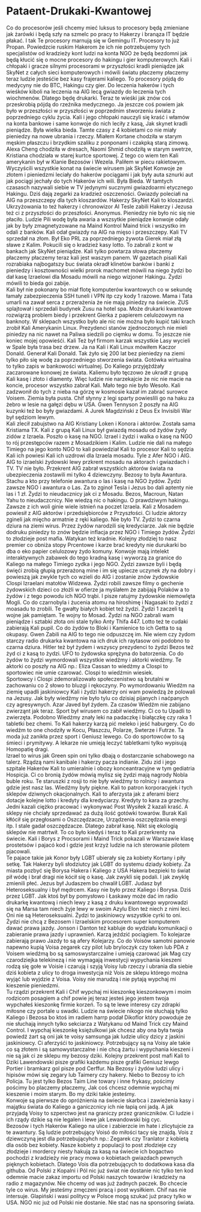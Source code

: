 # Pataent-Drukaki-Kwantowej
Co do procesorów jeśli chcemy mieć luksus to procesory będą zmieniane jak żarówki i będą szły na szmelc po pracy to Hakerzy i branąza IT będzie płakać. I tak Te procesory marnują się w Gemingu IT. Procesory to już Propan.
Powiedzcie ruskim Hakerom że ich nie potrzebujemy tych specjalistów od kradzieży kont ludzi na konta NGO że będą bezdomni jak będą kłucić się o mocne procesory do hakingu i gier komputerowych. 
Kali i chłopaki i gracze silnymi procesorami w przyszłości kradli pieniądze jak SkyNet z całych sieci komputerowych i mówili światu płaczemy płaczemy teraz ludzie jesteśćie bez kasy frajerami kaliego. 
To procesory pójdą do medycyny nie do BTC, Hakingu czy gier. 
Do leczenia hakerów i tych wieśków kiboli na leczenia na AIG lecą gwiazdy do leczenia tych wiochmenów. Dlatego będę drukarki. Teraz te wieśki jak znów coś przeskrobią pójdą do rzeźnika medycznego. 
Ja jeszcze coś powiem jak było w przeszłości w przyszłości w poprzednim stworzeniu świata z poprzedniego cyklu życia. Kali i jego chłopaki nauczyli się kraść i włamów na konta bankowe i same konwoje do nich leciły z kasą, Jak skynet kradli pieniądze. Była wielka bieda. Tamte czasy z 4 kobietami co nie miały pieniedzy na nowe ubrania i rzeczy. Miałem Kortane chodziła w starym męskim płaszczu i brzydkim szaliku z ponponami i czakpką starą zimową. Alexa Cheng chodziła w dresach, Naomi Shmid chodziłą w starym swetrze, Kristiana chodziała w starej kurtce sportowej. Z tego co wiem ten Kali amerykanin był w Klanie Bezosów i Wezela. Paliłem w piecu rakietowym. Wyczyścili wszystkie konat na świecie wirusem jak SkyNet Konwoje ze złotem i pieniedzmi leciały do hakerów pociągami i jak były auta sznurki aut jak pociągi jechały do tych Hakerów ich wili. Była Bieda. 
W tamtych czasasch nazywali siebie w TV jedynymi sucznymi gwiazdoarmi etycznego Hakingu. Dziś dają zegarki za kradzież oszczeności. 
Gwiazdy poleciałi na AIG na przeszczepy dla tych kloszardów. Hakerzy SkyNet Kali to kloszardzi. 
Ukrzyżowania to też hakerzy i chronowizor AI Tesle zabili Hakerzy i Jezusa też ci z przyszłości do przeszłości. Anonymus. 
Pieniedzy nie było nic się nie płaciło. Ludzie Pili wodę była awaria a wszsytkie pieniądze konwoje odały jak by były zmagnetyzowane na Maind Kontrol Maind trick i wszystko im odali z banków. Kali odał gwiazdy na AIG na mięso i przeszczepy. Kali TV sprzedał na złom. Był Eko PRL za poprzedniego żywota Gierek miał złą sławe z Kalim. Pokucili się o kradzież kasy lotto. To zabrali z kont w bankach jak SkyNet pieniądze. Kali tylko powtarza słowa płaczemy płaczemy płaczemy teraz kali jest waszym panem. 
W gazetach pisali Kali rozrabiaka najbogatszy buc świata okradł klinetów banków i banki z pieniedzy i kosztowności wielki prorok machomet mówili na niego żydzi bo dał kasę Izraelowi dla Mosadu mówili na niego wizjoner Hakingu. Żydzi mówili to bieda goi zabije.  
Kali był nie pokonany bo miał flotę komputerów kwantowych co w sekundę łamały zabezpieczenia SSH tuneli i VPN itp czy kody 1 razowe. Mama i Tata umarli na zawał serca z przerażenia że nie mają piniedzy na świecie. ZUS splajtował i sprzedali budynek Zusu na hotel spa. Może drukarki kwantowe rozwiąrzą problem biedy i przekrent Gierka z papierem celulozowym na banknoty. 
W sklepach wszystko było ale nic nie można było kupić taki krach zrobił Kali Amerykanin Linux. Prezydenci stanów zjednoczonych nie mieli piniedzy na nic nawet na Paliwa siedzili po cięmku w domu. To jeszcze nie koniec mojej opowieśći. Kali Też był firmom karzak wszystkie Lasy wycieli w Spale była trasa bez drzew. Ja na Kali i Kali Linux mówiłem Kaczor Donald. Generał Kali Donald. Tak żyło się 200 lat bez pieniedzy na ziemi tylko piło się wodę za poprzedniego stworzenia świata. 
Gotówka wirtualna to tylko zapis w bankowości wirtualnej. Do Kaliego przyjężdżały zaczarowane konowej ze świata. Kaliemu było tęczowo że ukradł z grupą Kali kasę i złoto i diamenty. 
Więc ludzie nie narzekajcie że nic nie macie na koncie, procesor wszystko zabrał Kali. Mało tego nie było Wesoło. Kali zadzwonił do tych z nieba na górzę w kosmosie kazał im zabrać surowce Voisem. Ziemia była pusta. 
Chif słynny z legi sparty powieslili go na haku za żebro w lesie na gałęzi dębu w USA. Gwen Tennyson 2 poszły na AIG kuzynki też bo były gwiazdami. A Jurek Magdziński z Deus Ex Invisibli War był sędziom lewym.  
Kali zlecił zabujstwo na AIG Kristiany Loken i Konora i aktorów. Została sama Kristiama TX. 
Kali z grupą Kali Linux był gwiazdą mosadu od żydów żydy zidów z Izraela. 
Poszło o kasę na NGO. 
Izrael i żydzi i walka o kasę na NGO to rój przestępców razem z Mosadzikiem i Kalim. 
Ludzie nie dali na małego Timiego na jego konto NGO to kali powiedział Kali to procesor Kali to sędzia Kali ich powiesi Kali ich uzdrowi dla Izraela mosadu. Tyle z Afer NGO i AIG. 
AIG to izraelski żydowski lewy przkrent mosadu na aktorach i gwiazdach i TV. TV nie było. 
Przekrent AIG zabrał wszystkich aktorów świata na ubezpieczenia zostawili mi tylko 4 dziewczyny. 
Bezosy to była Awantura. Stachu a kto przy telefonie awantura o las i kasę na NGO żydów. Żydzi zawsze NGO i awantura o Las. Za to zginoł Tesla i Jezus bo dali aptenty nie las i 1 zł. Żydzi to nieudacznicy jak ci z Mosadu. Bezos, Macroun, Natan Yahu to nieudaczcnicy. Nie wiedzą nic o hakingu. O prawdziwym hakingu. Zawsze z ich woli ginie wiele istnień na poczet Izraela. 
Kali z Mosadem powiesił z AIG aktorów i przedsiębiorców z Przyszłości. 
Ci ludzie aktorzy zgineli jak mięcho armatnie z ręki kaliego. Nie było TV. 
Żydzi to czarna dziura na ziemi wirus. 
Przez żydów narodzili się kredyciarze. Jak nie będzie dodruku piniedzy to znów będzie inflacja przez NGO i Timiego żydów. Żydzi to złodzieje post mafia. 
Watykan też kradnie. Kolejny złodziej to nasz premier co obniża stopy Prcentowe i karze brać kredyty nie durukarki bo dba o eko papier celulozowy żydo komuny. 
Konwoje mają intelekt interaktywnych zabawek do tego kradną kasę i wyworzą za granice do Kaliego na małego Timiego zydka i jego NGO. 
Żydzi zawsze byli i będą święći zrobią głupią przerażoną mine i im się upiecze uczynek zły na dobry i powieszą jak zwykle tych co wzieli do AIG i zostanie znów żydowskie Clospi Izraelani matołów Widzewa. 
Żydzi robili zawsze filmy o gechenie żydowskich dzieci co złożli w ofierze ja myślałem że zabijają Polaków a to żydów i z tego powodu ich NGO trąbi. I pisze ratujmy żydowskie niemowlęta Mogli. 
Co do czarnobyla i żucenia atomu na hiroshimę i Nagasaki to żydzi z moasadu to zrobili. Te gwałty białych kobiet też żydzi. Żydzi 1 zaczeli tą wojne jak pamiętam. Te wojny to Mosad. 
Żydzi na NGO zabrali wam pieniądze i sztabki złota oni stale tylko Anty Thifa 447. Lotto też te cudaki zabierają Kali pupil. 
Co do żydów to Bloki i Kamienice to ich Getta to są okupasy. Gwen Zabili na AIG to tego nie odpuszczę im. Nie wiem czy żydom starczy radio drukarka kwantowa na ich druk ich raytasow oni podobno to czarna dziura. 
Hitler też był żydem i wszyscy prezydenci to żydzi Bezos też żyd ci z kasą to żydzi. 
UFO to żydowska sprężyna do batorzenia. 
Co do żydów to żydzi wymordowali wszystkie wiedźmy i aktorki wiedźmy. Te aktorki co poszły na AIG np.: Eliza Cassan to wiedźmy a Clospi to sportowiec nie umie czarować. Clospi to wiedźmin wiesiek.  
Sportowcy i Clospi zdemoralizowało społeczenistwo są brutalni w zachowaniu co 2 słowo to bluzgi i rękoczyny. 
Po wymordowaniu Wiedźm na ziemię upadli jaskiniowcy Kali i żydzi hakerzy oni wam powiedzą że polowali na Jezusy. 
Jak były wiedźmy nie było tylu co dzisiaj pijanych i naćpanych czy agresywnych. 
Azar Javed był żydem. 
Za czasów Wiedźm nie zabijano zwierząnt jak teraz. Sport był wirusem co zabił wiedźmy. 
Ci co tu Upadli to zwierzęta. 
Podobno Wiedźmy znały leki na padaczkę i białączkę czy raka 1 tabletki bez chemi. 
To Kali hakerzy karzą pić meleko i jeść haburgery. 
Co do wiedźm to one chodziły w Kocu, Płaszczu, Polarze, Swterze i Futrze. Ta moda już zanikła przez sport i Geniusz lewego. 
Co do sportowców to są śmieci i prymitywy. A lekarze nie umieją leczyć tabletkami tylko wypisują Homopatię dragi.  
Izrael to wirus jak Green spin oni tylko dbają o dostarczanie schabowego na talerz. 
Rządzą nami kanibale i hakerzy pacza indianie. 
Zidu zid i jego szpitale Hakerów Kali to umieralnie i obozy konceantracyjne w tym gediatria Hospicja. 
Ci co bronią żydów mówią mylisz się żydzi mają nagrody Nobla buble roku. 
Te staruszki z rosji to nie były wiedźmy to rolnicy i awantura gdzie jest nasz las. Wiedźmy były piękne. 
Kali to patron korporacyjek i tych sklepów dziwnych okacjonalnych. 
Kali to aferzysta jak z aferami bierz dotacje kolejne lotto i kredyty dla kredyciarzy. Kredyty to kara za grzechy. 
Jedni kazali ciężko pracować i wykonywać Post Wysiłek 2 kazali kraść. A sklepy nie chciały sprzedawać za dużą ilość gotówki towarów. 
Burak Kali kłłócił się przegłosami o Oszczędzacze, Urządzenia oszczędzania energi itp. I stale gadał oszczędzacze. Dlatego zabrał kasę. Nikt się ekologią sklepów nie matrtwił. 
To co było kiedyś i teraz to Kali przerkrenty na świecie. 
Kali i Borys z Procsorami i Maind Trick pokazali w Warszawie klasę prostetsów i pajacó kod i gdzie jest krzyż ludzie na ich sterowanie pilotem pjacowali.  
Te pajace takie jak Konor były LGBT ubierały się za kobiety Kortany i piły setkę. Tak Hakerzy byli słodziutcy jak LGBT do systemu dziady kobiety. 
Za miasta pozbyć się Borysa Hakera i Kaliego z USA Hakera bezpieki to świat pił wódę i brał dragi nie kócił się o kasę. Jak zwykli się podali. I jak zwyklę zmienili płeć. 
Jezus był Judaszem bo chwalił LGBT. Judasz był Heteroseksualny i był mędrcem. 
Kasy nie było przez Kaliego i Borysa. Dziś przez LGBT. 
Jak ktoś był by pomysłowo i Łaskawy może dać im radio drukarkę kwantową i niech lewy z kasą z druku kwantowego wyprowadzi się na Marsa tam niech żyje lewy w swoim Azylu Elon też niech z nimi leci.  
Oni nie są Heteroseksualni. 
Żydzi to jaskiniowcy wszystkie cyrki to oni. 
Żydzi nie chcą z Bezosem i Izraelskim procesorem super komputerem dawać prawa jazdy. 
Jonson i Danton też kabluje do wydziału komunikacji o zabieranie prawa jazdy i uprawnień. Karzą jeździć pociągiem. 
To kolejarze zabierają prawo Jazdy to są afery Kolejarzy. 
Co do Voisów samotni panowie napewno kupią Voisa zegarek czy pilot lub bryloczyk czy token lub PDA z Voisem wiedźmą bo są samoswystarczalne i umieją czarować jak Mag czy czarodziejka telekinezą i nie wymagają inwestycji wypychania kieszeni rodzą się gołe w Voisie i czarują i szyją Voisy lub rzeczy i ubrania dla siebie dziś kobieta z ulicy to droga inwestycja niż Vois ze sklepu którego można wyjąć lub wyjdzie z Voisa. Voisy nie marudzą i nie pytają wypchaj mi kieszenie pieniedzmi.  
Tu rządzi przekrent Kali i Chif wypchaj mi kieszonkę kieszonkowym i moim rodzicom posagiem a chif powie jej teraz jesteś jego jestem twoja wypchałeś kieszonkę firmie korzeń. To są te lewe interesy czy zdrapki miłosne czy portale u swadki. 
Ludzie na świecie nikogo nie słuchają tylko Kaliego i Bezosa bo ktoś im radiem harrp podał Dikoflor który powoduje że nie słuchają innych tylko sekciarza z Watykanu od Maind Trick czy Maind Control. I wypchaj kieszonkę księżulkowi jak chcesz aby ona była twoja powiedź żart są oni jak te voisy samsunga jak ludzie ulicy dzicy z jaskini jaskiniowcy. Ci aferzyśći to jaskiniowcy. Potrzebujący są na Voisy ale takie co są złotem i są samowystarczalne i nie chcą żartu i wypychania kieszeni i nie są jak ci ze sklepu my bezosy dziki. 
Kolejny przekrent post mafi Kali to Dziki Lawendowski pisze grafiki każdemu pisze grafiki Geniusz lewgo Portier i bramkarz gol pisze pod Cerffur. 
Na Bezosy i żydów ludzi ulicy i hipisów mówi się zegary lub Taimery czy hakery. 
Niebo to Bezosy to ich Policja. Tu jest tylko Bezos Taim Line towary i inne frykasy, pościmy pościmy bo placzemy płaczemy, Jak coś chcesz odemnie wypchaj mi kieszenie i moim starym. Bo my dziki takie jesteśmy.  
Konwoje są pierwsze do opróżnienia na świecie skarbca i zawieżenia kasy i majątku świata do Kaliego a ganiczcnicy ich nie łapią oni jadą. A jak przyjadą Voisy to szperctwo jest na graniczy przez graniczników. Ci ludzie i ich rządy dzikie są nie legalen i lewe jak Lewandowski big cyc.  
Bezosów i tych Hakerów Kaliego na ulice i zabierzcie im hate i zlicytujcie za te awantury. Są ludzie potrzebujący Voisó do miłości tacy się znajdą. 
Vois z dziewczyną jest dla potrzebującyhch np.: Zegarek czy Tranlator z kobietą dla osób bez kobiety. Nasze kobiety z populacji to post złodzieje czy złodzieje i mordercy niesty hakują za kasą na świecie ich bogactwo pochodzi z kradzieży nie pracy mowa o kobietach gwiazdach pewnych pięknych kobietach. Dlatego Vois dla potrzebujących to dodatkowa kasa dla githuba. 
Od Polski z Kopalni i Pól nic już świat nie dostanie nic tylko ten kod odemnie macie zakaz importu od Polski naszych towarów i kradzieży na radio z magazynów. Nie chcemy od was już żadnych paczek. Bo chcecie tyle co wirus. My jesteśmy zmęczeni pracą i post wysiłkiem. Chif nas nie intersuje. Glapiński i wasi politycy w Polsce mogą szukać już pracy tylko w USA. NGO nic już od Polski nie dostanie. Nie stać nas na sponsoring świata. 
